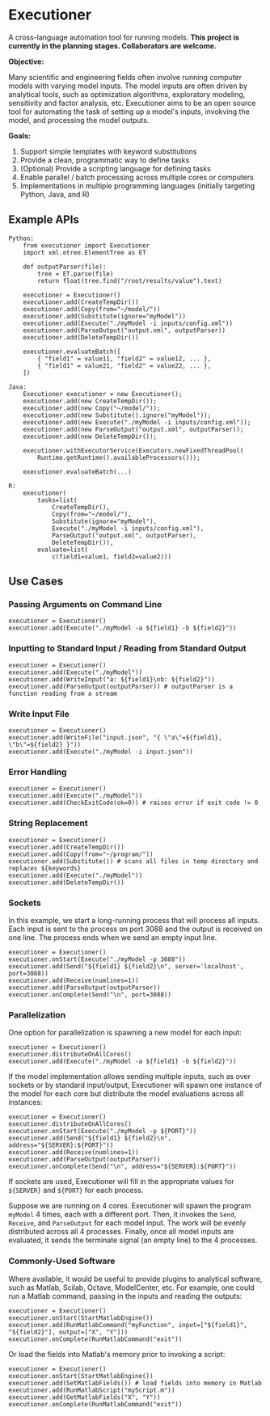 # Executioner
A cross-language automation tool for running models.  **This project is currently in the planning stages.  Collaborators are welcome.**

**Objective:**

Many scientific and engineering fields often involve running computer models with varying model inputs.  The model inputs are often driven by analytical tools, such as optimization algorithms, exploratory modeling, sensitivity and factor analysis, etc.  Executioner aims to be an open source tool for automating the task of setting up a model's inputs, invokving the model, and processing the model outputs.

**Goals:**

1. Support simple templates with keyword substitutions
2. Provide a clean, programmatic way to define tasks
3. (Optional) Provide a scripting language for defining tasks
4. Enable parallel / batch processing across multiple cores or computers
5. Implementations in multiple programming languages (initially targeting Python, Java, and R)

## Example APIs

    Python:
        from executioner import Executioner
        import xml.etree.ElementTree as ET

        def outputParser(file):
            tree = ET.parse(file)
            return float(tree.find("/root/results/value").text)

        executioner = Executioner()
        executioner.add(CreateTempDir())
        executioner.add(Copy(from="~/model/"))
        executioner.add(Substitute(ignore="myModel"))
        executioner.add(Execute("./myModel -i inputs/config.xml"))
        executioner.add(ParseOutput("output.xml", outputParser))
        executioner.add(DeleteTempDir())

        executioner.evaluateBatch([
            { "field1" = value11, "field2" = value12, ... },
            { "field1" = value21, "field2" = value22, ... },
        ])
        
    Java:
        Executioner executioner = new Executioner();
        executioner.add(new CreateTempDir());
        executioner.add(new Copy("~/model/"));
        executioner.add(new Substitute().ignore("myModel"));
        executioner.add(new Execute("./myModel -i inputs/config.xml"));
        executioner.add(new ParseOutput("output.xml", outputParser));
        executioner.add(new DeleteTempDir());

        executioner.withExecutorService(Executors.newFixedThreadPool(
            Runtime.getRuntime().availableProcessors()));

        executioner.evaluateBatch(...)
        
    R:
        executioner(
            tasks=list(
                CreateTempDir(),
                Copy(from="~/model/"),
                Substitute(ignore="myModel"),
                Execute("./myModel -i inputs/config.xml"),
                ParseOutput("output.xml", outputParser),
                DeleteTempDir()),
            evaluate=list(
                c(field1=value1, field2=value2)))
                
## Use Cases

### Passing Arguments on Command Line

    executioner = Executioner()
    executioner.add(Execute("./myModel -a ${field1} -b ${field2}"))

### Inputting to Standard Input / Reading from Standard Output

    executioner = Executioner()
    executioner.add(Execute("./myModel"))
    executioner.add(WriteInput("a: ${field1}\nb: ${field2}"))
    executioner.add(ParseOutput(outputParser)) # outputParser is a function reading from a stream
    
### Write Input File

    executioner = Executioner()
    executioner.add(WriteFile("input.json", "{ \"a\"=${field1}, \"b\"=${field2} }"))
    executioner.add(Execute("./myModel -i input.json"))
    
### Error Handling

    executioner = Executioner()
    executioner.add(Execute("./myModel"))
    executioner.add(CheckExitCode(ok=0)) # raises error if exit code != 0
    
### String Replacement

    executioner = Executioner()
    executioner.add(CreateTempDir())
    executioner.add(Copy(from="~/program/"))
    executioner.add(Substitute()) # scans all files in temp directory and replaces ${keywords}
    executioner.add(Execute("./myModel"))
    executioner.add(DeleteTempDir())
    
### Sockets

In this example, we start a long-running process that will process all inputs.  Each input is sent to the process on port 3088 and the output is received on one line.  The process ends when we send an empty input line.

    executioner = Executioner()
    executioner.onStart(Execute("./myModel -p 3088"))
    executioner.add(Send("${field1} ${field2}\n", server='localhost', port=3088))
    executioner.add(Receive(numlines=1))
    executioner.add(ParseOutput(outputParser))
    executioner.onComplete(Send("\n", port=3088))

### Parallelization

One option for parallelization is spawning a new model for each input:

    executioner = Executioner()
    executioner.distributeOnAllCores()
    executioner.add(Execute("./myModel -a ${field1} -b ${field2}"))
    
If the model implementation allows sending multiple inputs, such as over sockets or by standard input/output, Executioner will spawn one instance of the model for each core but distribute the model evaluations across all instances:

    executioner = Executioner()
    executioner.distributeOnAllCores()
    executioner.onStart(Execute("./myModel -p ${PORT}"))
    executioner.add(Send("${field1} ${field2}\n", address="${SERVER}:${PORT}"))
    executioner.add(Receive(numlines=1))
    executioner.add(ParseOutput(outputParser))
    executioner.onComplete(Send("\n", address="${SERVER}:${PORT}"))
    
If sockets are used, Executioner will fill in the appropriate values for `${SERVER}` and `${PORT}` for each process.
    
Suppose we are running on 4 cores.  Executioner will spawn the program `myModel` 4 times, each with a different port.  Then, it invokes the `Send`, `Receive`, and `ParseOutput` for each model input.  The work will be evenly distributed across all 4 processes.  Finally, once all model inputs are evaluated, it sends the terminate signal (an empty line) to the 4 processes.

### Commonly-Used Software

Where available, it would be useful to provide plugins to analytical software, such as Matlab, Scilab, Octave, ModelCenter, etc.  For example, one could run a Matlab command, passing in the inputs and reading the outputs:

    executioner = Executioner()
    executioner.onStart(StartMatlabEngine())
    executioner.add(RunMatlabCommand("myFunction", input=["${field1}", "${field2}"], output=["X", "Y"]))
    executioner.onComplete(RunMatlabCommand("exit"))
    
Or load the fields into Matlab's memory prior to invoking a script:

    executioner = Executioner()
    executioner.onStart(StartMatlabEngine())
    executioner.add(SetMatlabFields()) # load fields into memory in Matlab
    executioner.add(RunMatlabScript("myScript.m"))
    executioner.add(GetMatlabFields("X", "Y"))
    executioner.onComplete(RunMatlabCommand("exit"))
    
